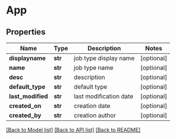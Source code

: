# App

## Properties
Name | Type | Description | Notes
------------ | ------------- | ------------- | -------------
**displayname** | **str** | job type display name | [optional] 
**name** | **str** | job type name | [optional] 
**desc** | **str** | description | [optional] 
**default_type** | **str** | default type | [optional] 
**last_modified** | **str** | last modification date | [optional] 
**created_on** | **str** | creation date | [optional] 
**created_by** | **str** | creation author | [optional] 

[[Back to Model list]](../README.md#documentation-for-models) [[Back to API list]](../README.md#documentation-for-api-endpoints) [[Back to README]](../README.md)

